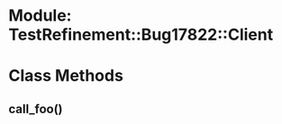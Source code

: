 # Module: TestRefinement::Bug17822::Client
    



# Class Methods
## call_foo() [](#method-c-call_foo)

